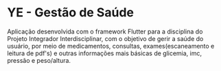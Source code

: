 # YE - Gestão de Saúde

Aplicação desenvolvida com o framework Flutter para a disciplina do Projeto Integrador Interdisciplinar, com o objetivo de gerir a saúde do usuário, por meio de medicamentos, consultas, exames(escaneamento e leitura de pdf's) e outras informações mais básicas de glicemia, imc, pressão e peso/altura. 

